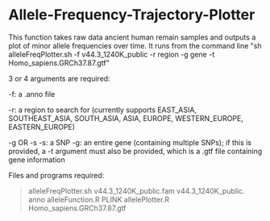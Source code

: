 # Allele-Frequency-Trajectory-Plotter

This function takes raw data ancient human remain samples and outputs a plot of minor allele frequencies over time. 
It runs from the command line "sh alleleFreqPlotter.sh -f v44.3_1240K_public -r region -g gene -t Homo_sapiens.GRCh37.87.gtf"

3 or 4 arguments are required:

-f: a .anno file

-r: a region to search for (currently supports EAST_ASIA, SOUTHEAST_ASIA, SOUTH_ASIA, ASIA, EUROPE, WESTERN_EUROPE, EASTERN_EUROPE)

-g OR -s
-s: a SNP
-g: an entire gene (containing multiple SNPs); if this is provided, a -t argument must also be provided, which is a .gtf file containing gene information

Files and programs required:
> alleleFreqPlotter.sh 
> v44.3_1240K_public.fam
> v44.3_1240K_public. anno
> alleleFunction.R
> PLINK
> allelePlotter.R
> Homo_sapiens.GRCh37.87.gtf
